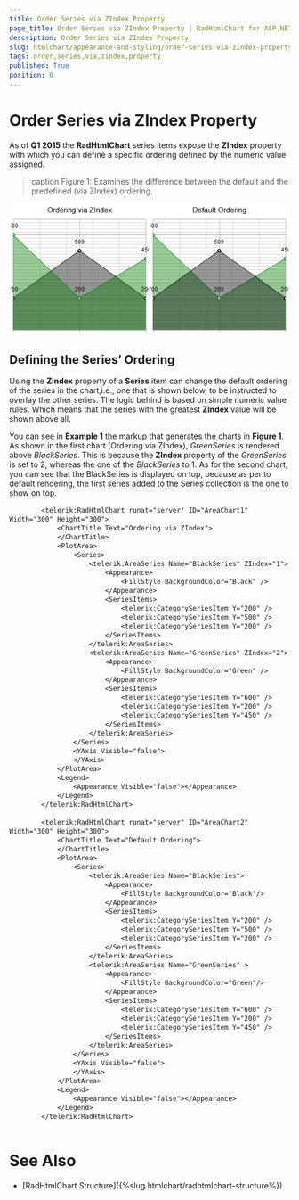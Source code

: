 ```yaml
---
title: Order Series via ZIndex Property
page_title: Order Series via ZIndex Property | RadHtmlChart for ASP.NET AJAX Documentation
description: Order Series via ZIndex Property
slug: htmlchart/appearance-and-styling/order-series-via-zindex-property
tags: order,series,via,zindex,property
published: True
position: 0
---
```


# Order Series via ZIndex Property



As of **Q1 2015** the **RadHtmlChart** series items expose the **ZIndex**	property with which you can define a specific ordering defined by the numeric value assigned.
>caption Figure 1: Examines the difference between the default and the predefined (via ZIndex) ordering.

![htmlchart-ordering-via-zindex](images/htmlchart-ordering-via-zindex.png)

## Defining the Series’ Ordering

Using the **ZIndex** property of a **Series** item can change the default ordering of the series in the chart,i.e., one that is shown below, to be instructed to overlay the other series. The logic behind is based on simple	numeric value rules. Which means that the series with the greatest **ZIndex** value will be shown above all.

You can see in **Example 1** the markup that generates the charts in **Figure 1**. As shown in the first chart (Ordering via ZIndex),	*GreenSeries* is rendered above *BlackSeries*. This is because the **ZIndex** property of the *GreenSeries*	is set to 2, whereas the one	of the *BlackSeries* to 1. As for the second chart, you can see that the BlackSeries is displayed on top, because as per to default	rendering, the first series added to the Series collection is the one to show on top.

````ASPNET
		<telerik:RadHtmlChart runat="server" ID="AreaChart1" Width="300" Height="300">
			<ChartTitle Text="Ordering via ZIndex">
			</ChartTitle>
			<PlotArea>
				<Series>
					<telerik:AreaSeries Name="BlackSeries" ZIndex="1">
						<Appearance>
							<FillStyle BackgroundColor="Black" />
						</Appearance>
						<SeriesItems>
							<telerik:CategorySeriesItem Y="200" />
							<telerik:CategorySeriesItem Y="500" />
							<telerik:CategorySeriesItem Y="200" />
						</SeriesItems>
					</telerik:AreaSeries>
					<telerik:AreaSeries Name="GreenSeries" ZIndex="2">
						<Appearance>
							<FillStyle BackgroundColor="Green" />
						</Appearance>
						<SeriesItems>
							<telerik:CategorySeriesItem Y="600" />
							<telerik:CategorySeriesItem Y="200" />
							<telerik:CategorySeriesItem Y="450" />
						</SeriesItems>
					</telerik:AreaSeries>
				</Series>
				<YAxis Visible="false">
				</YAxis>
			</PlotArea>
			<Legend>
				<Appearance Visible="false"></Appearance>
			</Legend>
		</telerik:RadHtmlChart>
	
		<telerik:RadHtmlChart runat="server" ID="AreaChart2" Width="300" Height="300">
			<ChartTitle Text="Default Ordering">
			</ChartTitle>
			<PlotArea>
				<Series>
					<telerik:AreaSeries Name="BlackSeries">
						<Appearance>
							<FillStyle BackgroundColor="Black"/>
						</Appearance>
						<SeriesItems>
							<telerik:CategorySeriesItem Y="200" />
							<telerik:CategorySeriesItem Y="500" />
							<telerik:CategorySeriesItem Y="200" />
						</SeriesItems>
					</telerik:AreaSeries>
					<telerik:AreaSeries Name="GreenSeries" >
						<Appearance>
							<FillStyle BackgroundColor="Green"/>
						</Appearance>
						<SeriesItems>
							<telerik:CategorySeriesItem Y="600" />
							<telerik:CategorySeriesItem Y="200" />
							<telerik:CategorySeriesItem Y="450" />
						</SeriesItems>
					</telerik:AreaSeries>
				</Series>
				<YAxis Visible="false">
				</YAxis>
			</PlotArea>
			<Legend>
				<Appearance Visible="false"></Appearance>
			</Legend>
		</telerik:RadHtmlChart>
	
````



# See Also

 * [RadHtmlChart Structure]({%slug htmlchart/radhtmlchart-structure%})
